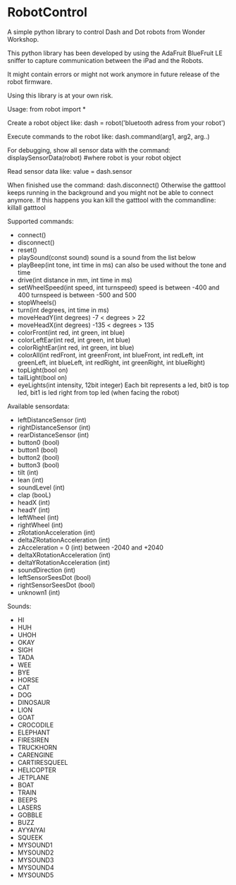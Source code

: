# RobotControl
A simple python library to control Dash and Dot robots from Wonder Workshop.

This python library has been developed by using the AdaFruit BlueFruit LE sniffer to capture communication between the iPad and the Robots.

It might contain errors or might not work anymore in future release of the robot firmware.

Using this library is at your own risk.

Usage:
from robot import *

Create a robot object like:
dash = robot('bluetooth adress from your robot')

Execute commands to the robot like:
dash.command(arg1, arg2, arg..)

For debugging, show all sensor data with the command:
displaySensorData(robot) #where robot is your robot object

Read sensor data like:
value = dash.sensor

When finished use the command: dash.disconnect()
Otherwise the gatttool keeps running in the background and you might not be able to connect anymore.
If this happens you kan kill the gatttool with the commandline: killall gatttool

Supported commands:
* connect()
* disconnect()
* reset()
* playSound(const sound)
  sound is a sound from the list below
* playBeep(int tone, int time in ms)
  can also be used without the tone and time
* drive(int distance in mm, int time in ms)
* setWheelSpeed(int speed, int turnspeed)
  speed is between -400 and 400
  turnspeed is between -500 and 500
* stopWheels()
* turn(int degrees, int time in ms)
* moveHeadY(int degrees)
  -7 < degrees > 22
* moveHeadX(int degrees)
  -135 < degrees > 135
* colorFront(int red, int green, int blue)
* colorLeftEar(int red, int green, int blue)
* colorRightEar(int red, int green, int blue)
* colorAll(int redFront, int greenFront, int blueFront, int redLeft, int greenLeft, int blueLeft, int redRight, int greenRight, int blueRight)
* topLight(bool on)
* tailLight(bool on)
* eyeLights(int intensity, 12bit integer)
  Each bit represents a led, bit0 is top led, bit1 is led right from top led (when facing the robot)

Available sensordata:
* leftDistanceSensor (int)
* rightDistanceSensor (int)
* rearDistanceSensor (int)
* button0 (bool)
* button1 (bool)
* button2 (bool)
* button3 (bool)
* tilt (int)
* lean (int)
* soundLevel (int)
* clap (booL)
* headX (int)
* headY (int)
* leftWheel (int)
* rightWheel (int)
* zRotationAcceleration (int)
* deltaZRotationAcceleration (int)
* zAcceleration = 0 (int)
  between -2040 and +2040
* deltaXRotationAcceleration (int)
* deltaYRotationAcceleration (int)
* soundDirection (int)
* leftSensorSeesDot (bool)
* rightSensorSeesDot (bool)
* unknown1 (int)

Sounds:
* HI
* HUH
* UHOH
* OKAY
* SIGH
* TADA
* WEE
* BYE
* HORSE
* CAT
* DOG
* DINOSAUR
* LION
* GOAT
* CROCODILE
* ELEPHANT
* FIRESIREN
* TRUCKHORN
* CARENGINE
* CARTIRESQUEEL
* HELICOPTER
* JETPLANE
* BOAT
* TRAIN
* BEEPS
* LASERS
* GOBBLE
* BUZZ
* AYYAIYAI
* SQUEEK
* MYSOUND1
* MYSOUND2
* MYSOUND3
* MYSOUND4
* MYSOUND5
